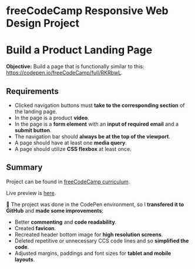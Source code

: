 # freeCodeCamp Responsive Web Design Project
# Build a Product Landing Page
**Objective:** Build a page that is functionally similar to this: https://codepen.io/freeCodeCamp/full/RKRbwL.
## Requirements
* Clicked navigation buttons must **take to the corresponding section** of the landing page.
* In the page is a product **video**.
* In the page is a **form element** with an **input of required email** and a **submit button**.
* The navigation bar should **always be at the top of the viewport**.
* A page should have at least one **media query**.
* A page should utilize **CSS flexbox** at least once.

## Summary

Project can be found in [freeCodeCamp curriculum](https://www.freecodecamp.org/learn/responsive-web-design/responsive-web-design-projects/build-a-product-landing-page).

Live preview is [here](https://mooniidev.github.io/fcc-product-landing-page).

📝 The project was done in the CodePen environment, so I **transfered it to GitHub** and **made some improvements**:

* Better **commenting** and **code readability**.
* Created **favicon**.
* Recreated header bottom image for **high resolution screens**.
* Deleted repetitive or unnecessary CCS code lines and so **simplified the code**.
* Adjusted margins, paddings and font sizes for **tablet and mobile layouts**.
